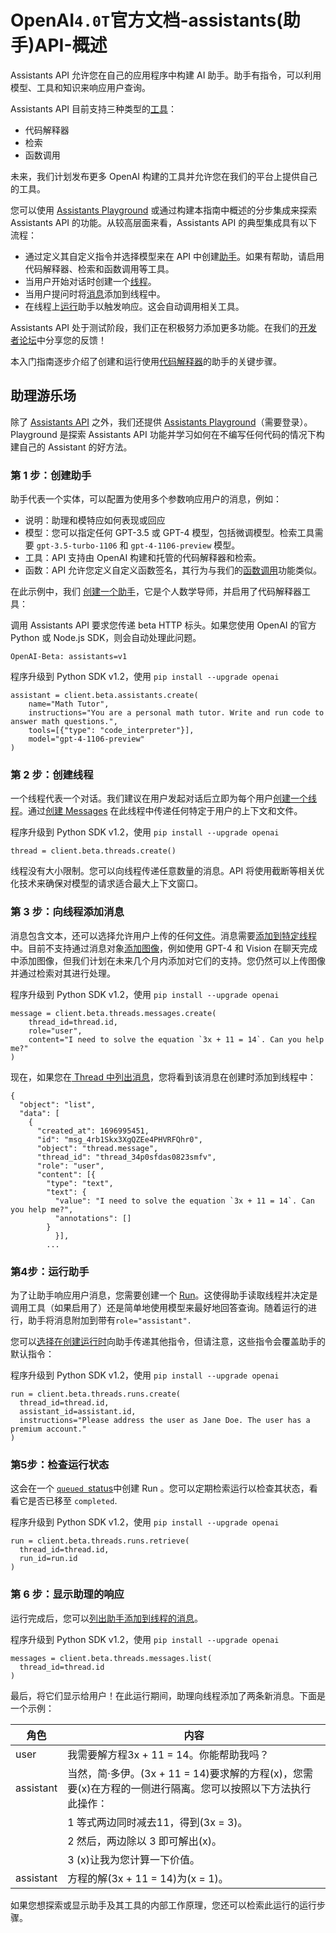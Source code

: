 # OpenAI`4.0T`官方文档-assistants(助手)API-概述
Assistants API 允许您在自己的应用程序中构建 AI 助手。助手有指令，可以利用模型、工具和知识来响应用户查询。

Assistants API 目前支持三种类型的[工具](https://platform.openai.com/docs/assistants/tools)：

- 代码解释器
- 检索
- 函数调用

未来，我们计划发布更多 OpenAI 构建的工具并允许您在我们的平台上提供自己的工具。

您可以使用 [Assistants Playground](https://platform.openai.com/playground?mode=assistant) 或通过构建本指南中概述的分步集成来探索 Assistants API 的功能。从较高层面来看，Assistants API 的典型集成具有以下流程：

- 通过定义其自定义指令并选择模型来在 API 中创建[助手](https://platform.openai.com/docs/api-reference/assistants/createAssistant)。如果有帮助，请启用代码解释器、检索和函数调用等工具。
- 当用户开始对话时创建一个[线程](https://platform.openai.com/docs/api-reference/threads)。
- 当用户提问时将[消息](https://platform.openai.com/docs/api-reference/messages)添加到线程中。
- 在线程上[运行](https://platform.openai.com/docs/api-reference/runs)助手以触发响应。这会自动调用相关工具。

Assistants API 处于测试阶段，我们正在积极努力添加更多功能。在我们的[开发者论坛](https://community.openai.com/)中分享您的反馈！

本入门指南逐步介绍了创建和运行使用[代码解释器](https://platform.openai.com/docs/assistants/tools/code-interpreter)的助手的关键步骤。

## 助理游乐场
除了 [Assistants API](https://platform.openai.com/docs/api-reference/assistants) 之外，我们还提供 [Assistants Playground](https://platform.openai.com/playground?mode=assistant)（需要登录）。Playground 是探索 Assistants API 功能并学习如何在不编写任何代码的情况下构建自己的 Assistant 的好方法。
### 第 1 步：创建助手
助手代表一个实体，可以配置为使用多个参数响应用户的消息，例如：

- 说明：助理和模特应如何表现或回应
- 模型：您可以指定任何 GPT-3.5 或 GPT-4 模型，包括微调模型。检索工具需要 `gpt-3.5-turbo-1106` 和 `gpt-4-1106-preview` 模型。
- 工具：API 支持由 OpenAI 构建和托管的代码解释器和检索。
- 函数：API 允许您定义自定义函数签名，其行为与我们的[函数调用](https://platform.openai.com/docs/guides/function-calling)功能类似。

在此示例中，我们 [创建一个助手](https://platform.openai.com/docs/api-reference/assistants/createAssistant)，它是个人数学导师，并启用了代码解释器工具：

调用 Assistants API 要求您传递 beta HTTP 标头。如果您使用 OpenAI 的官方 Python 或 Node.js SDK，则会自动处理此问题。

	OpenAI-Beta: assistants=v1
程序升级到 Python SDK v1.2，使用 `pip install --upgrade openai`

	assistant = client.beta.assistants.create(
	    name="Math Tutor",
	    instructions="You are a personal math tutor. Write and run code to answer math questions.",
	    tools=[{"type": "code_interpreter"}],
	    model="gpt-4-1106-preview"
	)

### 第 2 步：创建线程
一个线程代表一个对话。我们建议在用户发起对话后立即为每个用户[创建一个线程](https://platform.openai.com/docs/api-reference/threads/createThread)。通过[创建 Messages](https://platform.openai.com/docs/api-reference/messages/createMessage) 在此线程中传递任何特定于用户的上下文和文件。

程序升级到 Python SDK v1.2，使用 `pip install --upgrade openai`

	thread = client.beta.threads.create()
线程没有大小限制。您可以向线程传递任意数量的消息。API 将使用截断等相关优化技术来确保对模型的请求适合最大上下文窗口。
### 第 3 步：向线程添加消息
消息包含文本，还可以选择允许用户上传的任何[文件](https://platform.openai.com/docs/assistants/tools/supported-files)。消息需要[添加到特定线程](https://platform.openai.com/docs/api-reference/messages/createMessage) 中。目前不支持通过消息对象[添加图像](https://platform.openai.com/docs/guides/vision)，例如使用 GPT-4 和 Vision 在聊天完成中添加图像，但我们计划在未来几个月内添加对它们的支持。您仍然可以上传图像并通过检索对其进行处理。

程序升级到 Python SDK v1.2，使用 `pip install --upgrade openai`

	message = client.beta.threads.messages.create(
	    thread_id=thread.id,
	    role="user",
	    content="I need to solve the equation `3x + 11 = 14`. Can you help me?"
	)
现在，如果您在[ Thread 中列出消息](https://platform.openai.com/docs/api-reference/messages/listMessages)，您将看到该消息在创建时添加到线程中：

	{
	  "object": "list",
	  "data": [
	    {
	      "created_at": 1696995451,
	      "id": "msg_4rb1Skx3XgQZEe4PHVRFQhr0",
	      "object": "thread.message",
	      "thread_id": "thread_34p0sfdas0823smfv",
	      "role": "user",
	      "content": [{
	        "type": "text",
	        "text": {
	          "value": "I need to solve the equation `3x + 11 = 14`. Can you help me?",
	          "annotations": []
	        }
	          }],
	        ...
### 第4步：运行助手
为了让助手响应用户消息，您需要创建一个 [Run](https://platform.openai.com/docs/api-reference/runs/createRun)。这使得助手读取线程并决定是调用工具（如果启用了）还是简单地使用模型来最好地回答查询。随着运行的进行，助手将消息附加到带有`role="assistant".`

您可以[选择在创建运行时](https://platform.openai.com/docs/api-reference/runs/createRun#runs-createrun-instructions)向助手传递其他指令，但请注意，这些指令会覆盖助手的默认指令：

程序升级到 Python SDK v1.2，使用 `pip install --upgrade openai`

	run = client.beta.threads.runs.create(
	  thread_id=thread.id,
	  assistant_id=assistant.id,
	  instructions="Please address the user as Jane Doe. The user has a premium account."
	)

### 第5步：检查运行状态
这会在一个 [`queued `status](https://platform.openai.com/docs/api-reference/runs/object#runs/object-status)中创建 Run 。您可以定期检索运行以检查其状态，看看它是否已移至 `completed`.

程序升级到 Python SDK v1.2，使用 `pip install --upgrade openai`

	run = client.beta.threads.runs.retrieve(
	  thread_id=thread.id,
	  run_id=run.id
	)
### 第 6 步：显示助理的响应
运行完成后，您可以[列出助手添加到线程的消息](https://platform.openai.com/docs/api-reference/messages/listMessages)。

程序升级到 Python SDK v1.2，使用 `pip install --upgrade openai`

	messages = client.beta.threads.messages.list(
	  thread_id=thread.id
	)
最后，将它们显示给用户！在此运行期间，助理向线程添加了两条新消息。下面是一个示例：

角色|内容
---|---
user	|我需要解方程3x + 11 = 14。你能帮助我吗？
assistant|当然，简·多伊。(3x + 11 = 14)要求解的方程(x)，您需要(x)在方程的一侧进行隔离。您可以按照以下方法执行此操作：
||1 等式两边同时减去11，得到(3x = 3)。
||2 然后，两边除以 3 即可解出(x)。
||3 (x)让我为您计算一下价值。
assistant|方程的解(3x + 11 = 14)为(x = 1)。

如果您想探索或显示助手及其工具的内部工作原理，您还可以检索此运行的运行步骤。